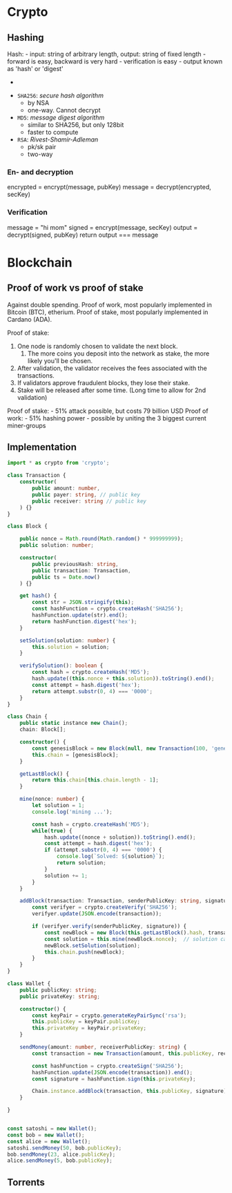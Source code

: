 # Crypto

## Hashing
Hash: 
    - input: string of arbitrary length, output: string of fixed length
    - forward is easy, backward is very hard
    - verification is easy
    - output known as 'hash' or 'digest'

*
- `SHA256`: *secure hash algorithm* 
  - by NSA
  - one-way. Cannot decrypt
- `MD5`: *message digest algorithm*
  - similar to SHA256, but only 128bit
  - faster to compute
- `RSA`: *Rivest-Shamir-Adleman*
  - pk/sk pair
  - two-way


### En- and decryption
encrypted = encrypt(message, pubKey)
message = decrypt(encrypted, secKey)

### Verification
message = "hi mom"
signed = encrypt(message, secKey)
output = decrypt(signed, pubKey)
return output === message



# Blockchain

## Proof of work vs proof of stake
Against double spending.
Proof of work, most popularly implemented in Bitcoin (BTC), etherium.
Proof of stake, most popularly implemented in Cardano (ADA).

Proof of stake:
1. One node is randomly chosen to validate the next block.
   1. The more coins you deposit into the network as stake, the more likely you'll be chosen.
2. After validation, the validator receives the fees associated with the transactions.
3. If validators approve fraudulent blocks, they lose their stake.
4. Stake will be released after some time. (Long time to allow for 2nd validation)


Proof of stake:
    - 51% attack possible, but costs 79 billion USD
Proof of work:
    - 51% hashing power - possible by uniting the 3 biggest current miner-groups

## Implementation

```ts
import * as crypto from 'crypto';

class Transaction {
    constructor(
        public amount: number,
        public payer: string, // public key
        public receiver: string // public key
    ) {}
}

class Block {

    public nonce = Math.round(Math.random() * 999999999);
    public solution: number;

    constructor(
        public previousHash: string,
        public transaction: Transaction,
        public ts = Date.now()
    ) {}

    get hash() {
        const str = JSON.stringify(this);
        const hashFunction = crypto.createHash('SHA256');
        hashFunction.update(str).end();
        return hashFunction.digest('hex');
    }

    setSolution(solution: number) {
        this.solution = solution;
    }

    verifySolution(): boolean {
        const hash = crypto.createHash('MD5');
        hash.update((this.nonce + this.solution)).toString().end();
        const attempt = hash.digest('hex');
        return attempt.substr(0, 4) === '0000';
    }
}

class Chain {
    public static instance new Chain();
    chain: Block[];

    constructor() {
        const genesisBlock = new Block(null, new Transaction(100, 'genesis', 'satoshi'));
        this.chain = [genesisBlock];
    }

    getLastBlock() {
        return this.chain[this.chain.length - 1];
    }

    mine(nonce: number) {
        let solution = 1;
        console.log('mining ...');

        const hash = crypto.createHash('MD5');
        while(true) {
            hash.update((nonce + solution)).toString().end();
            const attempt = hash.digest('hex');
            if (attempt.substr(0, 4) === '0000') {
                console.log(`Solved: ${solution}`);
                return solution;
            }
            solution += 1;
        }
    }

    addBlock(transaction: Transaction, senderPublicKey: string, signature: string) {
        const verifyer = crypto.createVerify('SHA256');
        verifyer.update(JSON.encode(transaction));

        if (verifyer.verify(senderPublicKey, signature)) {
            const newBlock = new Block(this.getLastBlock().hash, transaction);
            const solution = this.mine(newBlock.nonce);  // solution can now be verified by anyone quickly.
            newBlock.setSolution(solution);
            this.chain.push(newBlock);
        }
    }
}

class Wallet {
    public publicKey: string;
    public privateKey: string;

    constructor() {
        const keyPair = crypto.generateKeyPairSync('rsa');
        this.publicKey = keyPair.publicKey;
        this.privateKey = keyPair.privateKey;
    }

    sendMoney(amount: number, receiverPublicKey: string) {
        const transaction = new Transaction(amount, this.publicKey, receiverPublicKey);

        const hashFunction = crypto.createSign('SHA256');
        hashFunction.update(JSON.encode(transaction)).end();
        const signature = hashFunction.sign(this.privateKey);

        Chain.instance.addBlock(transaction, this.publicKey, signature);
    }

}


const satoshi = new Wallet();
const bob = new Wallet();
const alice = new Wallet();
satoshi.sendMoney(50, bob.publicKey);
bob.sendMoney(23, alice.publicKey);
alice.sendMoney(5, bob.publicKey);
```


## Torrents